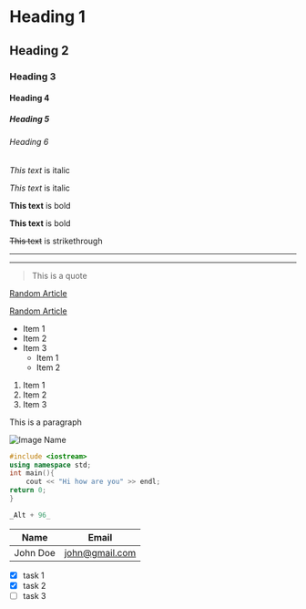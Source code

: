 <!-- Headings -->
# Heading 1
## Heading 2
### Heading 3
#### Heading 4
##### Heading 5
###### Heading 6

<!-- Italics -->
*This text* is italic

_This text_ is italic

<!-- Strong -->
**This text** is bold

__This text__ is bold

<!-- Strikethrough -->
~~This text~~ is strikethrough

<!-- Horizontal Rule -->

---
___

<!-- Blockquote -->
> This is a quote

<!-- Links -->
[Random Article](https://www.youtube.com/watch?v=HUBNt18RFbo)

[Random Article](https://www.youtube.com/watch?v=HUBNt18RFbo "Random Article")

<!-- UL -->
* Item 1
* Item 2
* Item 3
    * Item 1
    * Item 2
1. Item 1
1. Item 2
1. Item 3

<!-- Inline Code Block -->
<p>This is a paragraph</p>

<!-- Images -->

![Image Name](https://markdown-here.com/img/icon256.png)


<!-- Github Markdown -->

<!-- Code Blocks -->
```C++
#include <iostream>
using namespace std;
int main(){
    cout << "Hi how are you" >> endl;
return 0;
}

_Alt + 96_

```

<!-- Tables -->
| Name   | Email         |
|--------| --------------|
|John Doe| john@gmail.com|

<!-- Task Lists -->
* [x] task 1
* [x] task 2 
* [ ] task 3
